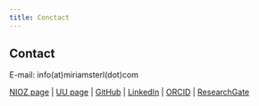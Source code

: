 ```yaml
---
title: Conctact
---
```


## Contact

E-mail: info(at)miriamsterl(dot)com

[NIOZ page](https://www.nioz.nl/en/about/organisation/staff/miriam-sterl) | [UU page](https://www.uu.nl/medewerkers/MFSterl) | [GitHub](https://github.com/MiriamSterl) | [LinkedIn](https://www.linkedin.com/in/miriamsterl/) | [ORCID](https://orcid.org/0000-0001-8453-2239) | [ResearchGate](https://www.researchgate.net/profile/Miriam-Sterl)
